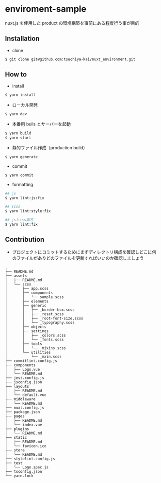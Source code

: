 # enviroment-sample

nuxt.js を使用した product の環境構築を事前にある程度行う事が目的

## Installation

- clone

```bash
$ git clone git@github.com:tsuchiya-kai/nuxt_environment.git
```

## How to

- install

```bash
$ yarn install
```

- ローカル開発

```bash
$ yarn dev
```

- 本番用 buils とサーバーを起動

```bash
$ yarn build
$ yarn start
```

- 静的ファイル作成（production build）

```bash
$ yarn generate
```

- commit

```bash
$ yarn commit
```

- formatting

```bash
## js
$ yarn lint:js:fix

## scss
$ yarn lint:style:fix

## jsとcss両方
$ yarn lint:fix
```

## Contribution

- プロジェクトにコミットするためにまずディレクトリ構成を確認しどこに何のファイルがありどのファイルを更新すればいいのか確認しましょう
 ```
 .
├── README.md
├── assets
│   ├── README.md
│   └── scss
│       ├── app.scss
│       ├── components
│       │   └── sample.scss
│       ├── elements
│       ├── generic
│       │   ├── _border-box.scss
│       │   ├── _reset.scss
│       │   ├── _root-font-size.scss
│       │   └── _typography.scss
│       ├── objects
│       ├── settings
│       │   ├── _colors.scss
│       │   └── _fonts.scss
│       ├── tools
│       │   └── _mixins.scss
│       └── utilities
│           └── _main.scss
├── commitlint.config.js
├── components
│   ├── Logo.vue
│   └── README.md
├── jest.config.js
├── jsconfig.json
├── layouts
│   ├── README.md
│   └── default.vue
├── middleware
│   └── README.md
├── nuxt.config.js
├── package.json
├── pages
│   ├── README.md
│   └── index.vue
├── plugins
│   └── README.md
├── static
│   ├── README.md
│   └── favicon.ico
├── store
│   └── README.md
├── stylelint.config.js
├── test
│   └── Logo.spec.js
├── tsconfig.json
└── yarn.lock
```
